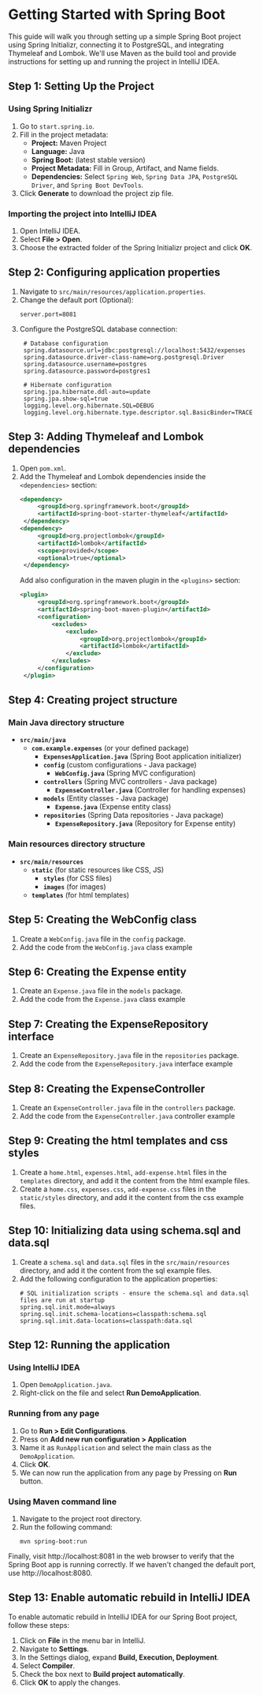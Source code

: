 # Getting Started with Spring Boot

This guide will walk you through setting up a simple Spring Boot project using Spring Initializr, connecting it to PostgreSQL, and integrating Thymeleaf and Lombok. We'll use Maven as the build tool and provide instructions for setting up and running the project in IntelliJ IDEA.

## Step 1: Setting Up the Project

### Using Spring Initializr

1. Go to `start.spring.io`.
2. Fill in the project metadata:
   - **Project:** Maven Project
   - **Language:** Java
   - **Spring Boot:** (latest stable version)
   - **Project Metadata:** Fill in Group, Artifact, and Name fields.
   - **Dependencies:** Select `Spring Web`, `Spring Data JPA`, `PostgreSQL Driver`, and `Spring Boot DevTools`.
3. Click **Generate** to download the project zip file.

### Importing the project into IntelliJ IDEA

1. Open IntelliJ IDEA.
2. Select **File > Open**.
3. Choose the extracted folder of the Spring Initializr project and click **OK**.

## Step 2: Configuring application properties

1. Navigate to `src/main/resources/application.properties`.
2. Change the default port (Optional):
   ```properties
   server.port=8081
   ```
3. Configure the PostgreSQL database connection:
   ```properties
    # Database configuration
    spring.datasource.url=jdbc:postgresql://localhost:5432/expenses
    spring.datasource.driver-class-name=org.postgresql.Driver
    spring.datasource.username=postgres
    spring.datasource.password=postgres1

    # Hibernate configuration
    spring.jpa.hibernate.ddl-auto=update
    spring.jpa.show-sql=true
    logging.level.org.hibernate.SQL=DEBUG
    logging.level.org.hibernate.type.descriptor.sql.BasicBinder=TRACE
   ```

## Step 3: Adding Thymeleaf and Lombok dependencies

1. Open `pom.xml`.
2. Add the Thymeleaf and Lombok dependencies inside the `<dependencies>` section:
   ```xml
   <dependency>
		<groupId>org.springframework.boot</groupId>
		<artifactId>spring-boot-starter-thymeleaf</artifactId>
    </dependency>
   <dependency>
        <groupId>org.projectlombok</groupId>
        <artifactId>lombok</artifactId>
        <scope>provided</scope>
        <optional>true</optional>
    </dependency>
   ```
   Add also configuration in the maven plugin in the `<plugins>` section:
   ```xml
   <plugin>
        <groupId>org.springframework.boot</groupId>
        <artifactId>spring-boot-maven-plugin</artifactId>
        <configuration>
            <excludes>
                <exclude>
                    <groupId>org.projectlombok</groupId>
                    <artifactId>lombok</artifactId>
                </exclude>
            </excludes>
        </configuration>
    </plugin>
   ```

## Step 4: Creating project structure

### Main Java directory structure

- **`src/main/java`**
  - **`com.example.expenses`** (or your defined package)
    - **`ExpensesApplication.java`** (Spring Boot application initializer)
    - **`config`** (custom configurations - Java package)
        - **`WebConfig.java`** (Spring MVC configuration)
    - **`controllers`** (Spring MVC controllers - Java package)
        - **`ExpenseController.java`** (Controller for handling expenses)
    - **`models`** (Entity classes - Java package)
        - **`Expense.java`** (Expense entity class)
    - **`repositories`** (Spring Data repositories - Java package)
        - **`ExpenseRepository.java`** (Repository for Expense entity)

### Main resources directory structure

- **`src/main/resources`**
  - **`static`** (for static resources like CSS, JS)
    - **`styles`** (for CSS files)
    - **`images`** (for images)
  - **`templates`** (for html templates)

## Step 5: Creating the WebConfig class

1. Create a `WebConfig.java` file in the `config` package.
2. Add the code from the `WebConfig.java` class example

## Step 6: Creating the Expense entity

1. Create an `Expense.java` file in the `models` package.
2. Add the code from the `Expense.java` class example

## Step 7: Creating the ExpenseRepository interface

1. Create an `ExpenseRepository.java` file in the `repositories` package.
2. Add the code from the `ExpenseRepository.java` interface example

## Step 8: Creating the ExpenseController

1. Create an `ExpenseController.java` file in the `controllers` package.
2. Add the code from the `ExpenseController.java` controller example

## Step 9: Creating the html templates and css styles

1. Create a `home.html`, `expenses.html`, `add-expense.html` files in the `templates` directory, and add it the content from the html example files.
2. Create a `home.css`, `expenses.css`, `add-expense.css` files in the `static/styles` directory, and add it the content from the css example files.

## Step 10: Initializing data using schema.sql and data.sql

1. Create a `schema.sql` and `data.sql` files in the `src/main/resources` directory, and add it the content from the sql example files.
2. Add the following configuration to the application properties:
    ```
    # SQL initialization scripts - ensure the schema.sql and data.sql files are run at startup
    spring.sql.init.mode=always
    spring.sql.init.schema-locations=classpath:schema.sql
    spring.sql.init.data-locations=classpath:data.sql
    ```

## Step 12: Running the application

### Using IntelliJ IDEA

1. Open `DemoApplication.java`.
2. Right-click on the file and select **Run DemoApplication**.

### Running from any page

1. Go to **Run > Edit Configurations**.
2. Press on **Add new run configuration > Application**
3. Name it as `RunApplication` and select the main class as the `DemoApplication`.
4. Click **OK**.
5. We can now run the application from any page by Pressing on **Run** button.


### Using Maven command line

1. Navigate to the project root directory.
2. Run the following command:
   ```
   mvn spring-boot:run
   ```

Finally, visit http://localhost:8081 in the web browser to verify that the Spring Boot app is running correctly. If we haven't changed the default port, use http://localhost:8080.

## Step 13: Enable automatic rebuild in IntelliJ IDEA
To enable automatic rebuild in IntelliJ IDEA for our Spring Boot project, follow these steps:

1. Click on **File** in the menu bar in IntelliJ.
2. Navigate to **Settings**.
3. In the Settings dialog, expand **Build, Execution, Deployment**.
4. Select **Compiler**.
5. Check the box next to **Build project automatically**.
6. Click **OK** to apply the changes.
